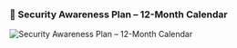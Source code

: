 ### 🧠 Security Awareness Plan – 12-Month Calendar

![Security Awareness Plan – 12-Month Calendar](./images/security-awareness-calendar.png)
